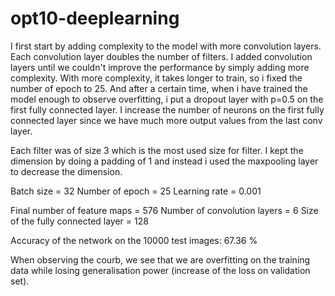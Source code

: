 # opt10-deeplearning

I first start by adding complexity to the model with more convolution layers.
Each convolution layer doubles the number of filters.
I added convolution layers until we couldn't improve the performance by simply adding more complexity.
With more complexity, it takes longer to train, so i fixed the number of epoch to 25.
And after a certain time, when i have trained the model enough to observe overfitting, i put a dropout layer with p=0.5 on the first fully connected layer.
I increase the number of neurons on the first fully connected layer since we have much more output values from the last conv layer.

Each filter was of size 3 which is the most used size for filter.
I kept the dimension by doing a padding of 1 and instead i used the maxpooling layer to decrease the dimension.

Batch size = 32
Number of epoch = 25
Learning rate = 0.001

Final number of feature maps = 576
Number of convolution layers = 6
Size of the fully connected layer = 128

Accuracy of the network on the 10000 test images: 67.36 %

When observing the courb, we see that we are overfitting on the training data while losing generalisation power (increase of the loss on validation set).
